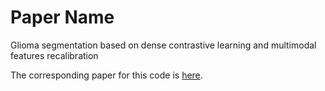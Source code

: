 # Paper Name

Glioma segmentation based on dense contrastive learning and multimodal features recalibration

The corresponding paper for this code is [here](https://iopscience.iop.org/article/10.1088/1361-6560/ad387f/meta).


